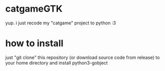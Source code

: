 # catgameGTK
yup. i just recode my "catgame" project to python :3
# how to install
just "git clone" this repository (or download source code from release) to your home directory and install python3-gobject
